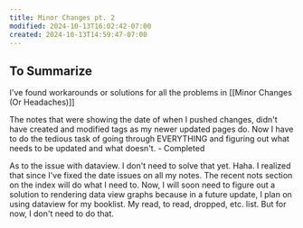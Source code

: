 ```yaml
---
title: Minor Changes pt. 2
modified: 2024-10-13T16:02:42-07:00
created: 2024-10-13T14:59:47-07:00
---
```

## To Summarize
I've found workarounds or solutions for all the problems in [[Minor Changes (Or Headaches)]]

The notes that were showing the date of when I pushed changes, didn't have created and modified tags as my newer updated pages do.
Now I have to do the tedious task of going through EVERYTHING and figuring out what needs to be updated and what doesn't. - Completed

As to the issue with dataview. I don't need to solve that yet. Haha. 
I realized that since I've fixed the date issues on all my notes. The recent nots section on the index will do what I need to. 
Now, I will soon need to figure out a solution to rendering data view graphs because in a future update, I plan on using dataview for my booklist. My read, to read, dropped, etc. list. 
But for now, I don't need to do that.
